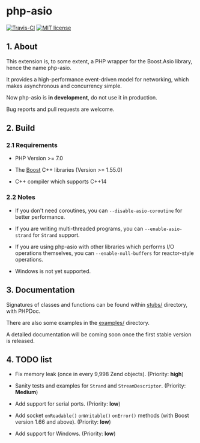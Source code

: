 # php-asio

[![Travis-CI](https://travis-ci.org/CismonX/php-asio.svg?branch=master)](https://travis-ci.org/CismonX/php-asio)
[![MIT license](https://img.shields.io/badge/licence-MIT-blue.svg)](https://opensource.org/licenses/MIT)

## 1. About

This extension is, to some extent, a PHP wrapper for the Boost.Asio library, hence the name php-asio.

It provides a high-performance event-driven model for networking, which makes asynchronous and concurrency simple.

Now php-asio is **in development**, do not use it in production.

Bug reports and pull requests are welcome.

## 2. Build

### 2.1 Requirements

* PHP Version >= 7.0

* The [Boost](http://www.boost.org/) C++ libraries (Version >= 1.55.0)

* C++ compiler which supports C++14

### 2.2 Notes

* If you don't need coroutines, you can `--disable-asio-coroutine` for better performance.

* If you are writing multi-threaded programs, you can `--enable-asio-strand` for `Strand` support.

* If you are using php-asio with other libraries which performs I/O operations themselves, you can `--enable-null-buffers` for reactor-style operations.

* Windows is not yet supported.

## 3. Documentation

Signatures of classes and functions can be found within [stubs/](stubs/) directory, with PHPDoc.

There are also some examples in the [examples/](examples/) directory.

A detailed documentation will be coming soon once the first stable version is released.

## 4. TODO list

* Fix memory leak (once in every 9,998 Zend objects). (Priority: **high**)

* Sanity tests and examples for `Strand` and `StreamDescriptor`. (Priority: **Medium**)

* Add support for serial ports. (Priority: **low**)

* Add socket `onReadable()` `onWritable()` `onError()` methods (with Boost version 1.66 and above). (Priority: **low**)

* Add support for Windows. (Priority: **low**)